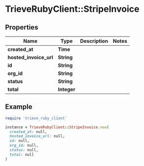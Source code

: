 # TrieveRubyClient::StripeInvoice

## Properties

| Name | Type | Description | Notes |
| ---- | ---- | ----------- | ----- |
| **created_at** | **Time** |  |  |
| **hosted_invoice_url** | **String** |  |  |
| **id** | **String** |  |  |
| **org_id** | **String** |  |  |
| **status** | **String** |  |  |
| **total** | **Integer** |  |  |

## Example

```ruby
require 'trieve_ruby_client'

instance = TrieveRubyClient::StripeInvoice.new(
  created_at: null,
  hosted_invoice_url: null,
  id: null,
  org_id: null,
  status: null,
  total: null
)
```

